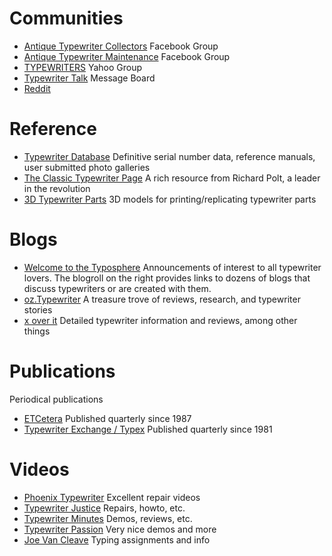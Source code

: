 <!-- TITLE: Online Resources -->
<!-- SUBTITLE: Other Handy Typewriter Resources -->

# Communities

* [Antique Typewriter Collectors](https://www.facebook.com/groups/TypewriterCollectors/) Facebook Group
* [Antique Typewriter Maintenance](https://www.facebook.com/groups/typewritermaintenance/) Facebook Group
* [TYPEWRITERS](https://groups.yahoo.com/neo/groups/TYPEWRITERS/info) Yahoo Group
* [Typewriter Talk](http://typewriter.boardhost.com) Message Board
* [Reddit](https://www.reddit.com/r/typewriters/)
# Reference
* [Typewriter Database](http://typewriterdatabase.com) Definitive serial number data, reference manuals, user submitted photo galleries
* [The Classic Typewriter Page](http://site.xavier.edu/polt/typewriters/) A rich resource from Richard Polt, a leader in the revolution
* [3D Typewriter Parts](http://3dtypewriterparts.com) 3D models for printing/replicating typewriter parts

# Blogs
* [Welcome to the Typosphere](http://typosphere.blogspot.com) Announcements of interest to all typewriter lovers. The blogroll on the right provides links to dozens of blogs that discuss typewriters or are created with them. 
* [oz.Typewriter](http://oztypewriter.blogspot.com) A treasure trove of reviews, research, and typewriter stories
* [x over it](http://xoverit.blogspot.com) Detailed typewriter information and reviews, among other things

# Publications
Periodical publications

* [ETCetera](http://etconline.org) Published quarterly since 1987
* [Typewriter Exchange / Typex](http://typexnews.com) Published quarterly since 1981
# Videos
* [Phoenix Typewriter](https://www.youtube.com/channel/UCFVJOLMjdtEVCTNai3-1brg) Excellent repair videos
* [Typewriter Justice](https://www.youtube.com/user/pilsurquell) Repairs, howto, etc.
* [Typewriter Minutes](https://www.youtube.com/channel/UC3Q_s6UPVTbzpL4celoTCHg) Demos, reviews, etc.
* [Typewriter Passion](https://www.youtube.com/channel/UC_kAro53TrE3s8Jc1JYLrYQ) Very nice demos and more
* [Joe Van Cleave](https://www.youtube.com/user/JoeVCA) Typing assignments and info
